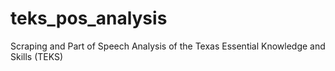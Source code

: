 # teks_pos_analysis
Scraping and Part of Speech Analysis of the Texas Essential Knowledge and Skills (TEKS)
